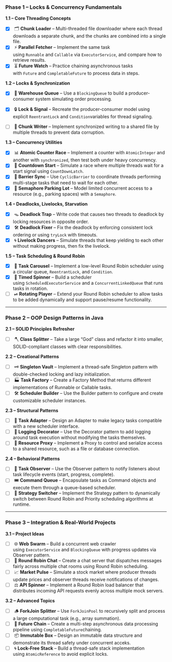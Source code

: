 ### **Phase 1 – Locks & Concurrency Fundamentals**

**1.1 – Core Threading Concepts**

- [x]  🗂 **Chunk Loader** – Multi-threaded file downloader where each thread downloads a separate chunk, and the chunks are combined into a single file.
- [x]  ⚡ **Parallel Fetcher** – Implement the same task using `Runnable` and `Callable` via `ExecutorService`, and compare how to retrieve results.
- [x]  ⏳ **Future Watch** – Practice chaining asynchronous tasks with `Future` and `CompletableFuture` to process data in steps.

**1.2 – Locks & Synchronization**

- [x]  🛒 **Warehouse Queue** – Use a `BlockingQueue` to build a producer-consumer system simulating order processing.
- [x]  🔒 **Lock & Signal** – Recreate the producer-consumer model using explicit `ReentrantLock` and `Condition`variables for thread signaling.
- [ ]  🔄 **Chunk Writer** – Implement synchronized writing to a shared file by multiple threads to prevent data corruption.
    

**1.3 – Concurrency Utilities**

- [x]  📊 **Atomic Counter Race** – Implement a counter with `AtomicInteger` and another with `synchronized`, then test both under heavy concurrency.
- [x]  🏁 **Countdown Start** – Simulate a race where multiple threads wait for a start signal using `CountDownLatch`.
- [x]  🚧 **Barrier Sync** – Use `CyclicBarrier` to coordinate threads performing multi-stage tasks that need to wait for each other.
- [x]  🚦 **Semaphore Parking Lot** – Model limited concurrent access to a resource (e.g., parking spaces) with a `Semaphore`.

**1.4 – Deadlocks, Livelocks, Starvation**

- [x]  🪤 **Deadlock Trap** – Write code that causes two threads to deadlock by locking resources in opposite order.
- [x]  🛠 **Deadlock Fixer** – Fix the deadlock by enforcing consistent lock ordering or using `tryLock` with timeouts.
- [x]  🌀 **Livelock Dancers** – Simulate threads that keep yielding to each other without making progress, then fix the livelock.

**1.5 – Task Scheduling & Round Robin**

- [X]  🔁 **Task Carousel** – Implement a low-level Round Robin scheduler using a circular queue, `ReentrantLock`, and `Condition`.
- [X]  📅 **Timed Spinner** – Build a scheduler using `ScheduledExecutorService` and a `ConcurrentLinkedQueue` that runs tasks in rotation.
- [ ]  ⏯ **Rotating Player** – Extend your Round Robin scheduler to allow tasks to be added dynamically and support pause/resume functionality.

---

### **Phase 2 – OOP Design Patterns in Java**

**2.1 – SOLID Principles Refresher**

- [ ]  🪓 **Class Splitter** – Take a large “God” class and refactor it into smaller, SOLID-compliant classes with clear responsibilities.

**2.2 – Creational Patterns**

- [ ]  🗝 **Singleton Vault** – Implement a thread-safe Singleton pattern with double-checked locking and lazy initialization.
- [ ]  🏭 **Task Factory** – Create a Factory Method that returns different implementations of Runnable or Callable tasks.
- [ ]  🛠 **Scheduler Builder** – Use the Builder pattern to configure and create customizable scheduler instances.

**2.3 – Structural Patterns**

- [ ]  🔌 **Task Adapter** – Design an Adapter to make legacy tasks compatible with a new scheduler interface.
- [ ]  🎯 **Logging Decorator** – Use the Decorator pattern to add logging around task execution without modifying the tasks themselves.
- [ ]  🚪 **Resource Proxy** – Implement a Proxy to control and serialize access to a shared resource, such as a file or database connection.

**2.4 – Behavioral Patterns**

- [ ]  📡 **Task Observer** – Use the Observer pattern to notify listeners about task lifecycle events (start, progress, complete).
- [ ]  🎟 **Command Queue** – Encapsulate tasks as Command objects and execute them through a queue-based scheduler.
- [ ]  🔄 **Strategy Switcher** – Implement the Strategy pattern to dynamically switch between Round Robin and Priority scheduling algorithms at runtime.

---

### **Phase 3 – Integration & Real-World Projects**

**3.1 – Project Ideas**

- [ ]  🌐 **Web Swarm** – Build a concurrent web crawler using `ExecutorService` and `BlockingQueue` with progress updates via Observer pattern.
- [ ]  💬 **Round Robin Chat** – Create a chat server that dispatches messages fairly across multiple chat rooms using Round Robin scheduling.
- [ ]  📈 **Market Pulse** – Simulate a stock market where producer threads update prices and observer threads receive notifications of changes.
- [ ]  ⚖ **API Spinner** – Implement a Round Robin load balancer that distributes incoming API requests evenly across multiple mock servers.

**3.2 – Advanced Topics**

- [ ]  🪵 **ForkJoin Splitter** – Use `ForkJoinPool` to recursively split and process a large computational task (e.g., array summation).
- [ ]  🔗 **Future Chain** – Create a multi-step asynchronous data processing pipeline using `CompletableFuture`chaining.
- [ ]  📦 **Immutable Box** – Design an immutable data structure and demonstrate its thread safety under concurrent acceks.
- [ ]  🌀 **Lock-Free Stack** – Build a thread-safe stack implementation using `AtomicReference` to avoid explicit locks.
